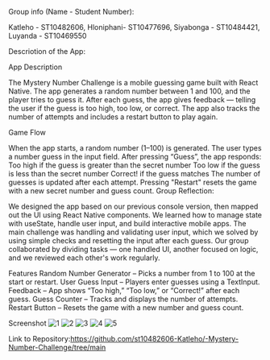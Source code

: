 Group info (Name - Student Number):

Katleho - ST10482606, Hloniphani- ST10477696, Siyabonga - ST10484421, Luyanda - ST10469550

Descriotion of the App:

App Description

The Mystery Number Challenge is a mobile guessing game built with React Native. The app generates a random number between 1 and 100, and the player tries to guess it. After each guess, the app gives feedback — telling the user if the guess is too high, too low, or correct. The app also tracks the number of attempts and includes a restart button to play again.

Game Flow

When the app starts, a random number (1–100) is generated.
The user types a number guess in the input field.
After pressing “Guess”, the app responds: Too high if the guess is greater than the secret number Too low if the guess is less than the secret number Correct! if the guess matches
The number of guesses is updated after each attempt.
Pressing "Restart" resets the game with a new secret number and guess count.
Group Reflection:

We designed the app based on our previous console version, then mapped out the UI using React Native components. We learned how to manage state with useState, handle user input, and build interactive mobile apps. The main challenge was handling and validating user input, which we solved by using simple checks and resetting the input after each guess. Our group collaborated by dividing tasks — one handled UI, another focused on logic, and we reviewed each other's work regularly.

Features Random Number Generator – Picks a number from 1 to 100 at the start or restart. User Guess Input – Players enter guesses using a TextInput. Feedback – App shows “Too high,” “Too low,” or “Correct!” after each guess. Guess Counter – Tracks and displays the number of attempts. Restart Button – Resets the game with a new number and guess count.

Screenshot
![1](https://github.com/user-attachments/assets/c627e3c9-d595-42c1-bc7c-769b68777e8b)
![2](https://github.com/user-attachments/assets/e3eaec04-4af6-4d8f-865a-53fd8700120c)
![3](https://github.com/user-attachments/assets/3366b8e8-ffe6-4848-9586-3fbc2de9bb02)
![4](https://github.com/user-attachments/assets/91e97342-d347-4cb7-977d-d8045291cadf)
![5](https://github.com/user-attachments/assets/e7d1aa5b-4ce1-4605-8c6d-5ee1eafb4605)

Link to Repository:https://github.com/st10482606-Katleho/-Mystery-Number-Challenge/tree/main
